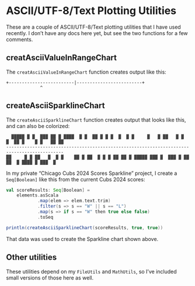# ASCII/UTF-8/Text Plotting Utilities

These are a couple of ASCII/UTF-8/Text plotting utilities that I have used recently.
I don’t have any docs here yet, but see the two functions for a few comments.


## creatAsciiValueInRangeChart

The `creatAsciiValueInRangeChart` function creates output like this:

````
+-------------------------|-------------------------+
             ^
````


## createAsciiSparklineChart

The `createAsciiSparklineChart` function creates output that looks like this, and can also be colorized:

````
  ▓▓▓▓▓ ▓ ▓  ▓▓▓ ▓▓ ▓ ▓▓▓▓  ▓ ▓  ▓▓ ▓ ▓ ▓  ▓  ▓ ▓     ▓   ▓ ▓▓   ▓ ▓  ▓  ▓▓ ▓    ▓ ▓   ▓▓ ▓▓
--------------------------------------------------------------------------------------------
▓▓     ▓ ▓ ▓▓   ▓  ▓ ▓    ▓▓ ▓ ▓▓  ▓ ▓ ▓ ▓▓ ▓▓ ▓ ▓▓▓▓▓ ▓▓▓ ▓  ▓▓▓ ▓ ▓▓ ▓▓  ▓ ▓▓▓▓ ▓ ▓▓▓  ▓  
````

In my private “Chicago Cubs 2024 Scores Sparkline” project, I create a `Seq[Boolean]` like this from
the current Cubs 2024 scores:

```scala
val scoreResults: Seq[Boolean] = 
    elements.asScala
            .map(elem => elem.text.trim)
            .filter(s => s == "W" || s == "L")
            .map(s => if s == "W" then true else false)
            .toSeq

println(createAsciiSparklineChart(scoreResults, true, true))
```

That data was used to create the Sparkline chart shown above.


## Other utilities

These utilities depend on my `FileUtils` and `MathUtils`, so I’ve included small versions of those here as well.
